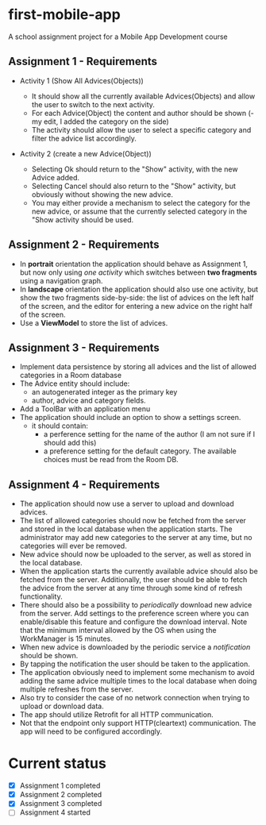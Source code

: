 # first-mobile-app
A school assignment project for a Mobile App Development course

## Assignment 1 - Requirements
  - Activity 1 (Show All Advices(Objects))
    - It should show all the currently available Advices(Objects) and allow the user to switch to the next activity.
    - For each Advice(Object) the content and author should be shown (- my edit, I added the category on the side)
    - The activity should allow the user to select a specific category and filter the advice list accordingly.
    
  - Activity 2 (create a new Advice(Object))
    - Selecting Ok should return to the "Show" activity, with the new Advice added.
    - Selecting Cancel should also return  to the "Show" activity, but obviously without showing the new advice.
    - You may either provide a mechanism to select the category for the new advice, or assume that the currently selected category in the "Show activity should be used.
    
    
## Assignment 2 - Requirements
   - In **portrait** orientation the application should behave as Assignment 1, but now only
      using *one activity* which switches between **two fragments** using a navigation graph.
   - In **landscape** orientation the application should also use one activity, but show the two
      fragments side-by-side: the list of advices on the left half of the screen, and the editor for
      entering a new advice on the right half of the screen.
   - Use a **ViewModel** to store the list of advices.

## Assignment 3 - Requirements
   - Implement data persistence by storing all advices and the list of allowed categories in a Room database
   - The Advice entity should include:
	 - an autogenerated integer as the primary key
	 - author, advice and category fields. 
   - Add a ToolBar with an application menu
   - The application should include an option to show a settings screen.
	 - it should contain:
	   - a perference setting for the name of the author (I am not sure if I should add this)
	   - a preference setting for the default category. The available choices must be read from the Room DB.



## Assignment 4 - Requirements

  - The application should now use a server to upload and download advices.
  - The list of allowed categories should now be fetched from the server and stored in the local database when the application starts. The administrator may add new categories to the server at any time, but no categories will ever be removed.
  - New advice should now be uploaded to the server, as well as stored in the local database.
  - When the application starts the currently available advice should also be fetched from the server. Additionally, the user should be able to fetch the advice from the server at any time through some kind of refresh functionality.
  - There should also be a possibility to *periodically* download new advice from the server. Add settings to the preference screen where you can enable/disable this feature and configure the download interval. Note that the minimum interval allowed by the OS when using the WorkManager is 15 minutes.
  - When new advice is downloaded by the periodic service a *notification* should be shown.
  - By tapping the notification the user should be taken to the application.
  - The application obviously need to implement some mechanism to avoid adding the same advice multiple times to the local database when doing multiple refreshes from the server.
  - Also try to consider the case of no network connection when trying to upload or download data.
  - The app should utilize Retrofit for all HTTP communication.
  - Not that the endpoint only support HTTP(cleartext) communication. The app will need to be configured accordingly.




# Current status
  - [x] Assignment 1 completed ​
  - [x] Assignment 2 completed 
  - [x] Assignment 3 completed
  - [ ] Assignment 4 started
